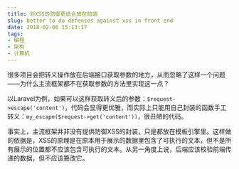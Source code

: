 ```yaml
---
title: 对XSS的防御更适合放在前端
slug: better to do defenses against xss in front end
date: 2018-02-06 15:13:17
tags:
- 编程
- 架构
- 计算机
---
```

很多项目会把转义操作放在后端接口获取参数的地方，从而忽略了这样一个问题——为什么主流框架都不在获取参数的方法里实现这一点？

以Laravel为例，如果可以这样获取转义后的参数：`$request->escape('content')`，代码会显得更优雅，而实际上只能用自己封装的函数手工转义：`my_escape($request->get('content'))`，很丑陋的代码。

事实上，主流框架并非没有提供防御XSS的封装，只是都放在模板引擎里。这样做的依据是，XSS的原理是在原本用于展示的数据里包含了可执行的文本，但不是所有展示的位置都不应该包含可执行的文本。从另一角度上说，后端应该校验前端传递的数据，但不应该篡改它。


